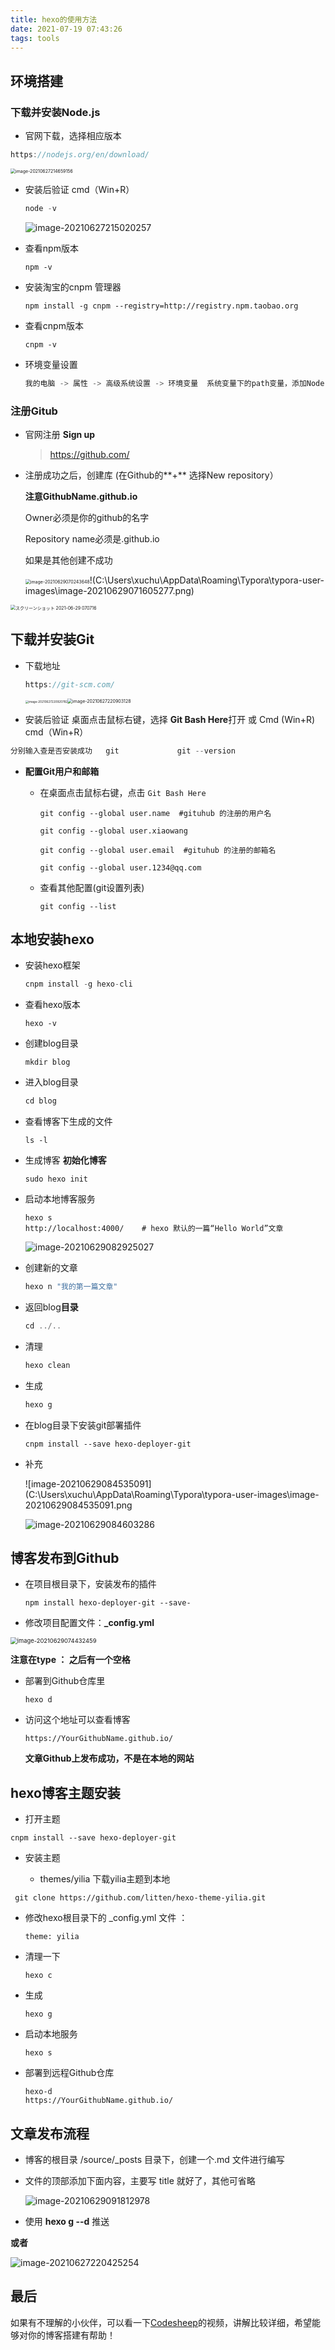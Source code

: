 ```yaml
---
title: hexo的使用方法
date: 2021-07-19 07:43:26
tags: tools
---
```

## 环境搭建

### 下载并安装Node.js

- 官网下载，选择相应版本

```java
https://nodejs.org/en/download/
```

<img src="C:\Users\xuchu\AppData\Roaming\Typora\typora-user-images\image-20210627214659156.png" alt="image-20210627214659156" style="zoom:50%;" />

- 安装后验证   cmd（Win+R）

  ```java
  node -v
  ```

  ![image-20210627215020257](C:\Users\xuchu\AppData\Roaming\Typora\typora-user-images\image-20210627215020257.png)

- 查看npm版本

  ```
  npm -v	
  ```

- 安装淘宝的cnpm 管理器

  ```
  npm install -g cnpm --registry=http://registry.npm.taobao.org
  ```

- 查看cnpm版本

  ```
  cnpm -v
  ```

- 环境变量设置

  ```java
  我的电脑 -> 属性 -> 高级系统设置 -> 环境变量  系统变量下的path变量，添加Node.js的地址
  ```

  


### 注册Gitub

- 官网注册 **Sign up**

  > https://github.com/

- 注册成功之后，创建库 (在Github的**+** 选择New repository）

  **注意GithubName.github.io** 

  Owner必须是你的github的名字

  Repository name必须是.github.io

  如果是其他创建不成功

  <img src="C:\Users\xuchu\AppData\Roaming\Typora\typora-user-images\image-20210629070243648.png" alt="image-20210629070243648" style="zoom: 50%;" />!(C:\Users\xuchu\AppData\Roaming\Typora\typora-user-images\image-20210629071605277.png)

<img src="C:\Users\xuchu\Pictures\スクリーンショット 2021-06-29 070716.png" alt="スクリーンショット 2021-06-29 070716" style="zoom:50%;" />



## 下载并安装Git

- 下载地址

  ```java
  https://git-scm.com/
  ```

  <img src="C:\Users\xuchu\AppData\Roaming\Typora\typora-user-images\image-20210627220920782.png" alt="image-20210627220920782" style="zoom: 33%;" /><img src="C:\Users\xuchu\AppData\Roaming\Typora\typora-user-images\image-20210627220903128.png" alt="image-20210627220903128" style="zoom:50%;" />

- 安装后验证     桌面点击鼠标右键，选择 **Git Bash Here**打开 或 Cmd (Win+R)  cmd（Win+R）

```java
分别输入查是否安装成功   git             git --version    
```

- **配置Git用户和邮箱**

  - 在桌面点击鼠标右键，点击 `Git Bash Here`

    ```
    git config --global user.name  #gituhub 的注册的用户名 
    
    git config --global user.xiaowang
    
    git config --global user.email  #gituhub 的注册的邮箱名
    
    git config --global user.1234@qq.com
    ```

  - 查看其他配置(git设置列表)

    ```
    git config --list  
    ```

    

## 本地安装hexo

- 安装hexo框架

  ```java
  cnpm install -g hexo-cli 
  ```

- 查看hexo版本

  ```
  hexo -v  
  ```

- 创建blog目录

  ```
  mkdir blog 
  ```

- 进入blog目录

  ``` java
  cd blog    
  ```

- 查看博客下生成的文件

  ```
  ls -l
  ```

- 生成博客 **初始化博客**

  ```
  sudo hexo init  
  ```

- 启动本地博客服务

  ```
  hexo s 
  http://localhost:4000/    # hexo 默认的一篇“Hello World”文章
  ```

  ![image-20210629082925027](C:\Users\xuchu\AppData\Roaming\Typora\typora-user-images\image-20210629082925027.png)

- 创建新的文章 

  ```java
  hexo n "我的第一篇文章"
  ```

- 返回blog**目录**

  ```java
  cd ../..
  ```

- 清理

  ``` java
  hexo clean 
  ```

- 生成

  ```java
  hexo g
  ```


- 在blog目录下安装git部署插件

  ```
  cnpm install --save hexo-deployer-git
  ```

- 补充

  ![image-20210629084535091](C:\Users\xuchu\AppData\Roaming\Typora\typora-user-images\image-20210629084535091.png

  ![image-20210629084603286](C:\Users\xuchu\AppData\Roaming\Typora\typora-user-images\image-20210629084603286.png)

  

## 博客发布到Github

- 在项目根目录下，安装发布的插件

  ```
  npm install hexo-deployer-git --save- 
  ```

- 修改项目配置文件：**_config.yml**

<img src="C:\Users\xuchu\AppData\Roaming\Typora\typora-user-images\image-20210629074432459.png" alt="image-20210629074432459" style="zoom: 67%;" />

**注意在type ： 之后有一个空格**

- 部署到Github仓库里

  ```
  hexo d 
  ```

- 访问这个地址可以查看博客

  ```
  https://YourGithubName.github.io/ 
  ```

  **文章Github上发布成功，不是在本地的网站**



## hexo博客主题安装

- 打开主题

```
cnpm install --save hexo-deployer-git
```

- 安装主题

  - themes/yilia 下载yilia主题到本地

```
 git clone https://github.com/litten/hexo-theme-yilia.git 
```

- 修改hexo根目录下的 _config.yml 文件 ：

  ```
  theme: yilia
  ```

- 清理一下

  ```
  hexo c	
  ```

- 生成

  ```
  hexo g
  ```

- 启动本地服务

  ```
  hexo s
  ```

- 部署到远程Github仓库  

  ```
  hexo-d
  https://YourGithubName.github.io/
  ```

  

## 文章发布流程

- 博客的根目录 /source/_posts 目录下，创建一个.md 文件进行编写

- 文件的顶部添加下面内容，主要写 title 就好了，其他可省略

  ![image-20210629091812978](C:\Users\xuchu\AppData\Roaming\Typora\typora-user-images\image-20210629091812978.png)

- 使用 **hexo g --d** 推送



 **或者**

![image-20210627220425254](C:\Users\xuchu\AppData\Roaming\Typora\typora-user-images\image-20210627220425254.png)



## 最后

如果有不理解的小伙伴，可以看一下[Codesheep](https://www.bilibili.com/video/BV1Yb411a7ty?from=search&seid=10602935136011786863)的视频，讲解比较详细，希望能够对你的博客搭建有帮助！

